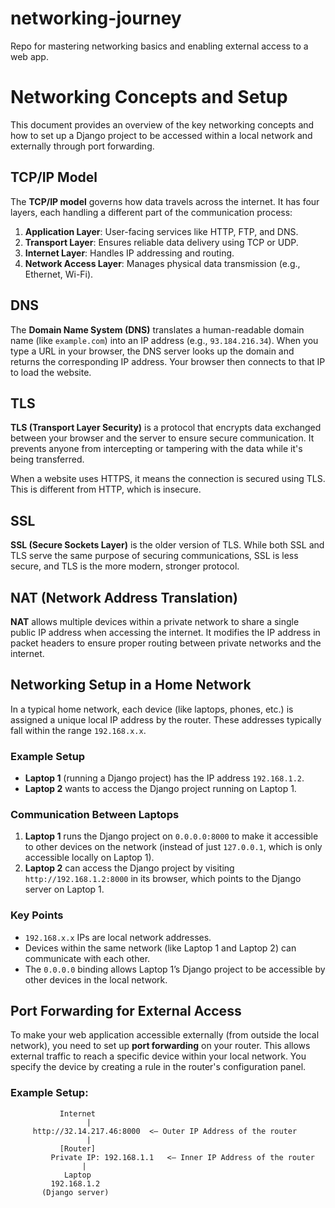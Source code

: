 # networking-journey

Repo for mastering networking basics and enabling external access to a web app.

# Networking Concepts and Setup

This document provides an overview of the key networking concepts and how to set up a Django project to be accessed within a local network and externally through port forwarding.

## TCP/IP Model

The **TCP/IP model** governs how data travels across the internet. It has four layers, each handling a different part of the communication process:

1. **Application Layer**: User-facing services like HTTP, FTP, and DNS.
2. **Transport Layer**: Ensures reliable data delivery using TCP or UDP.
3. **Internet Layer**: Handles IP addressing and routing.
4. **Network Access Layer**: Manages physical data transmission (e.g., Ethernet, Wi-Fi).

## DNS

The **Domain Name System (DNS)** translates a human-readable domain name (like `example.com`) into an IP address (e.g., `93.184.216.34`). When you type a URL in your browser, the DNS server looks up the domain and returns the corresponding IP address. Your browser then connects to that IP to load the website.

## TLS

**TLS (Transport Layer Security)** is a protocol that encrypts data exchanged between your browser and the server to ensure secure communication. It prevents anyone from intercepting or tampering with the data while it's being transferred.

When a website uses HTTPS, it means the connection is secured using TLS. This is different from HTTP, which is insecure.

## SSL

**SSL (Secure Sockets Layer)** is the older version of TLS. While both SSL and TLS serve the same purpose of securing communications, SSL is less secure, and TLS is the more modern, stronger protocol.

## NAT (Network Address Translation)

**NAT** allows multiple devices within a private network to share a single public IP address when accessing the internet. It modifies the IP address in packet headers to ensure proper routing between private networks and the internet.

## Networking Setup in a Home Network

In a typical home network, each device (like laptops, phones, etc.) is assigned a unique local IP address by the router. These addresses typically fall within the range `192.168.x.x`.

### Example Setup

- **Laptop 1** (running a Django project) has the IP address `192.168.1.2`.
- **Laptop 2** wants to access the Django project running on Laptop 1.

### Communication Between Laptops

1. **Laptop 1** runs the Django project on `0.0.0.0:8000` to make it accessible to other devices on the network (instead of just `127.0.0.1`, which is only accessible locally on Laptop 1).
2. **Laptop 2** can access the Django project by visiting `http://192.168.1.2:8000` in its browser, which points to the Django server on Laptop 1.

### Key Points

- `192.168.x.x` IPs are local network addresses.
- Devices within the same network (like Laptop 1 and Laptop 2) can communicate with each other.
- The `0.0.0.0` binding allows Laptop 1’s Django project to be accessible by other devices in the local network.

## Port Forwarding for External Access

To make your web application accessible externally (from outside the local network), you need to set up **port forwarding** on your router. This allows external traffic to reach a specific device within your local network. You specify the device by creating a rule in the router's configuration panel.

### Example Setup:

```plaintext
           Internet
                 |
     http://32.14.217.46:8000  <— Outer IP Address of the router
                 |
           [Router]
         Private IP: 192.168.1.1   <— Inner IP Address of the router
                |
            Laptop
         192.168.1.2
       (Django server)
```
